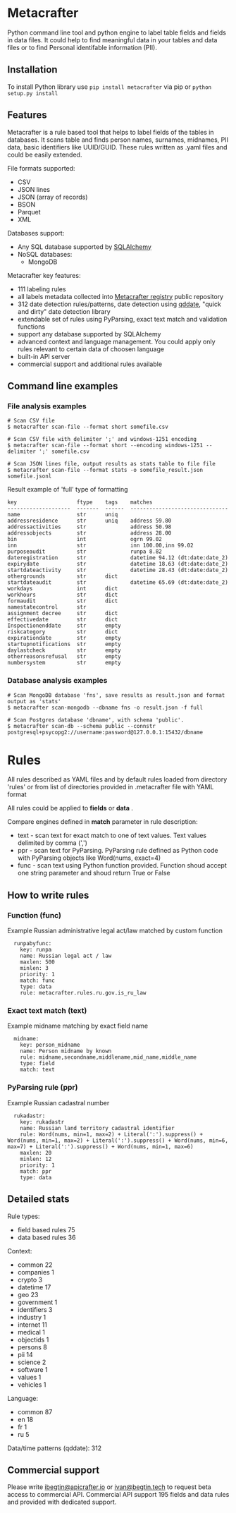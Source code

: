 # Metacrafter

Python command line tool and python engine to label table fields and fields in data files.
It could help to find meaningful data in your tables and data files or to find Personal identifable information (PII).


## Installation

To install Python library use `pip install metacrafter` via pip or `python setup.py install` 

## Features

Metacrafter is a rule based tool that helps to label fields of the tables in databases. It scans table and finds person names, surnames, midnames, PII data, basic identifiers like UUID/GUID. 
These rules written as .yaml files and could be easily extended.

File formats supported:
* CSV
* JSON lines
* JSON (array of records)
* BSON
* Parquet
* XML

Databases support:
* Any SQL database supported by [SQLAlchemy](https://www.sqlalchemy.org/) 
* NoSQL databases: 
  * MongoDB

Metacrafter key features:
* 111 labeling rules
* all labels metadata collected into [Metacrafter registry](https://github.com/apicrafter/metacrafter-registry ) public repository
* 312 date detection rules/patterns, date detection using [qddate](https://github.com/ivbeg/qddate), "quick and dirty" date detection library
* extendable set of rules using PyParsing, exact text match and validation functions
* support any database supported by SQLAlchemy
* advanced context and language management. You could apply only rules relevant to certain data of choosen language
* built-in API server
* commercial support and additional rules available


## Command line examples

### File analysis examples

    # Scan CSV file
    $ metacrafter scan-file --format short somefile.csv

    # Scan CSV file with delimiter ';' and windows-1251 encoding
    $ metacrafter scan-file --format short --encoding windows-1251 --delimiter ';' somefile.csv

    # Scan JSON lines file, output results as stats table to file file
    $ metacrafter scan-file --format stats -o somefile_result.json somefile.jsonl


Result example of 'full' type of formatting
```    
key                   ftype    tags    matches
--------------------  -------  ------  -------------------------------
name                  str      uniq
addressresidence      str      uniq    address 59.80
addressactivities     str              address 50.98
addressobjects        str              address 28.00
bin                   int              ogrn 99.02
inn                   str              inn 100.00,inn 99.02
purposeaudit          str              runpa 8.82
dateregistration      str              datetime 94.12 (dt:date:date_2)
expirydate            str              datetime 18.63 (dt:date:date_2)
startdateactivity     str              datetime 28.43 (dt:date:date_2)
othergrounds          str      dict
startdateaudit        str              datetime 65.69 (dt:date:date_2)
workdays              int      dict
workhours             str      dict
formaudit             str      dict
namestatecontrol      str
assignment decree     str      dict
effectivedate         str      dict
Inspectionenddate     str      empty
riskcategory          str      dict
expirationdate        str      empty
startupnotifications  str      empty
daylastcheck          str      empty
otherreasonsrefusal   str      empty
numbersystem          str      empty

```


### Database analysis examples

    # Scan MongoDB database 'fns', save results as result.json and format output as 'stats'
    $ metacrafter scan-mongodb --dbname fns -o result.json -f full

    # Scan Postgres database 'dbname', with schema 'public'.
    $ metacrafter scan-db --schema public --connstr postgresql+psycopg2://username:password@127.0.0.1:15432/dbname



# Rules

All rules described as YAML files and by default rules loaded from directory 'rules' or from list of directories provided in .metacrafter file with YAML format

All rules could be applied to **fields** or **data** .

Compare engines defined in **match** parameter in rule description:
* text - scan text for exact match to one of text values. Text values delimited by comma (',')
* ppr - scan text for PyParsing. PyParsing rule defined as Python code with PyParsing objects like Word(nums, exact=4)
* func - scan text using Python function provided. Function shoud accept one string parameter and shoud return True or False

## How to write rules

### Function (func)

Example Russian administrative legal act/law matched by custom function
```
  runpabyfunc:
    key: runpa
    name: Russian legal act / law
    maxlen: 500
    minlen: 3
    priority: 1
    match: func
    type: data
    rule: metacrafter.rules.ru.gov.is_ru_law
```

### Exact text match (text)

Example midname matching by exact field name
```
  midname:
    key: person_midname
    name: Person midname by known
    rule: midname,secondname,middlename,mid_name,middle_name
    type: field
    match: text
```
### PyParsing rule (ppr)

Example Russian cadastral number
```
  rukadastr:
    key: rukadastr
    name: Russian land territory cadastral identifier
    rule: Word(nums, min=1, max=2) + Literal(':').suppress() + Word(nums, min=1, max=2) + Literal(':').suppress() + Word(nums, min=6, max=7) + Literal(':').suppress() + Word(nums, min=1, max=6)
    maxlen: 20
    minlen: 12
    priority: 1
    match: ppr
    type: data
```

## Detailed stats

Rule types:
- field based rules 75
- data based rules 36

Context:
- common 22
- companies 1
- crypto 3
- datetime 17
- geo 23
- government 1
- identifiers 3
- industry 1
- internet 11
- medical 1
- objectids 1
- persons 8
- pii 14
- science 2
- software 1
- values 1
- vehicles 1

Language:
- common 87
- en 18
- fr 1
- ru 5

Data/time patterns (qddate): 312


## Commercial support

Please write ibegtin@apicrafter.io or ivan@begtin.tech to request beta access to commercial API.
Commercial API support 195 fields and data rules and provided with dedicated support.
